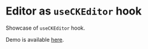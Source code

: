 # Editor as `useCKEditor` hook

Showcase of `useCKEditor` hook.

Demo is available [here](https://githubbox.com/ckeditor/ckeditor4-react/tree/master/samples/hook).
